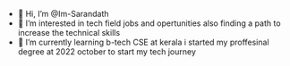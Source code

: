 - 👋 Hi, I’m @Im-Sarandath
- 👀 I’m interested in tech field jobs and opertunities also finding a path to increase the technical skills
- 🌱 I’m currently learning b-tech CSE at kerala i started my proffesinal degree at 2022 october to start my tech journey

<!---
Im-Sarandath/Im-Sarandath is a ✨ special ✨ repository because its `README.md` (this file) appears on your GitHub profile.
You can click the Preview link to take a look at your changes.
--->
